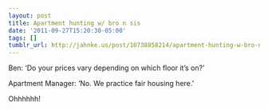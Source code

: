 ```yaml
---
layout: post
title: Apartment hunting w/ bro n sis
date: '2011-09-27T15:20:30-05:00'
tags: []
tumblr_url: http://jahnke.us/post/10738858214/apartment-hunting-w-bro-n-sis
---
```

Ben: ‘Do your prices vary depending on which floor it’s on?’ 

Apartment Manager: ‘No. We practice fair housing here.’


Ohhhhhh!
